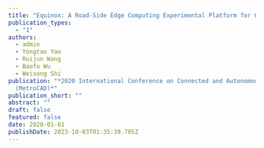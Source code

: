 ```yaml
---
title: "Equinox: A Road-Side Edge Computing Experimental Platform for CAVs"
publication_types:
  - "1"
authors:
  - admin
  - Yongtao Yao
  - Ruijun Wang
  - Baofu Wu
  - Weisong Shi
publication: "*2020 International Conference on Connected and Autonomous Driving
  (MetroCAD)*"
publication_short: ""
abstract: ""
draft: false
featured: false
date: 2020-01-01
publishDate: 2023-10-03T01:35:39.705Z
---
```

